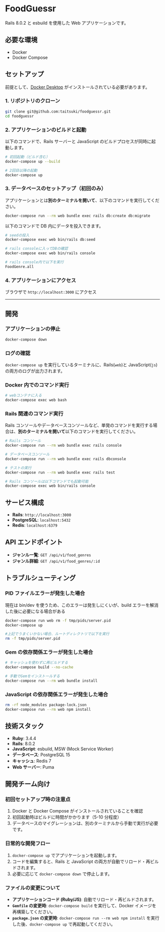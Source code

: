 # FoodGuessr

Rails 8.0.2 と esbuild を使用した Web アプリケーションです。

## 必要な環境

- Docker
- Docker Compose

## セットアップ

前提として、[Docker Desktop](https://www.docker.com/ja-jp/products/docker-desktop/) がインストールされている必要があります。

### 1. リポジトリのクローン

```bash
git clone git@github.com:taitsuki/foodguessr.git
cd foodguessr
```

### 2\. アプリケーションのビルドと起動

以下のコマンドで、Rails サーバーと JavaScript のビルドプロセスが同時に起動します。

```bash
# 初回起動（ビルド含む）
docker-compose up --build

# 2回目以降の起動
docker-compose up
```

### 3\. データベースのセットアップ（初回のみ）

アプリケーションとは**別のターミナルを開いて**、以下のコマンドを実行してください。

```bash
docker-compose run --rm web bundle exec rails db:create db:migrate
```

以下のコマンドで DB 内にデータを投入できます。

```bash
# seedの投入
docker-compose exec web bin/rails db:seed

# rails consoleに入ってDBの確認
docker-compose exec web bin/rails console

# rails console内で以下を実行
FoodGenre.all
```

### 4\. アプリケーションにアクセス

ブラウザで `http://localhost:3000` にアクセス

---

## 開発

### アプリケーションの停止

```bash
docker-compose down
```

### ログの確認

`docker-compose up` を実行しているターミナルに、Rails(`web`)と JavaScript(`js`)の両方のログが出力されます。

### Docker 内でのコマンド実行

```bash
# webコンテナに入る
docker-compose exec web bash
```

### Rails 関連のコマンド実行

Rails コンソールやデータベースコンソールなど、単発のコマンドを実行する場合は、**別のターミナルを開いて**以下のコマンドを実行してください。

```bash
# Rails コンソール
docker-compose run --rm web bundle exec rails console

# データベースコンソール
docker-compose run --rm web bundle exec rails dbconsole

# テストの実行
docker-compose run --rm web bundle exec rails test
```

```bash
# Rails コンソールは以下コマンドでも起動可能
docker-compose exec web bin/rails console
```

## サービス構成

- **Rails**: `http://localhost:3000`
- **PostgreSQL**: `localhost:5432`
- **Redis**: `localhost:6379`

## API エンドポイント

- **ジャンル一覧**: `GET /api/v1/food_genres`
- **ジャンル詳細**: `GET /api/v1/food_genres/:id`

## トラブルシューティング

### PID ファイルエラーが発生した場合

現在は bin/dev を使うため、このエラーは発生しにくいが、build エラーを解消した後に必要になる場合がある

```bash
docker-compose run web rm -f tmp/pids/server.pid
docker-compose up

#上記でうまくいかない場合、ルートディレクトリで以下を実行
rm -f tmp/pids/server.pid
```

### Gem の依存関係エラーが発生した場合

```bash
# キャッシュを使わずに再ビルドする
docker-compose build --no-cache
```

```bash
# 手動でGemをインストールする
docker-compose run --rm web bundle install
```

### JavaScript の依存関係エラーが発生した場合

```bash
rm -rf node_modules package-lock.json
docker-compose run --rm web npm install
```

## 技術スタック

- **Ruby**: 3.4.4
- **Rails**: 8.0.2
- **JavaScript**: esbuild, MSW (Mock Service Worker)
- **データベース**: PostgreSQL 15
- **キャッシュ**: Redis 7
- **Web サーバー**: Puma

## 開発チーム向け

### 初回セットアップ時の注意点

1.  Docker と Docker Compose がインストールされていることを確認
2.  初回起動時はビルドに時間がかかります（5-10 分程度）
3.  データベースのマイグレーションは、別のターミナルから手動で実行が必要です。

### 日常的な開発フロー

1.  `docker-compose up` でアプリケーションを起動します。
2.  コードを編集すると、Rails と JavaScript の両方が自動でリロード・再ビルドされます。
3.  必要に応じて `docker-compose down` で停止します。

### ファイルの変更について

- **アプリケーションコード (Ruby/JS)**: 自動でリロード・再ビルドされます。
- **`Gemfile` の変更時**: `docker-compose build` を実行して、Docker イメージを再構築してください。
- **`package.json` の変更時**: `docker-compose run --rm web npm install` を実行した後、`docker-compose up` で再起動してください。

<!-- end list -->
